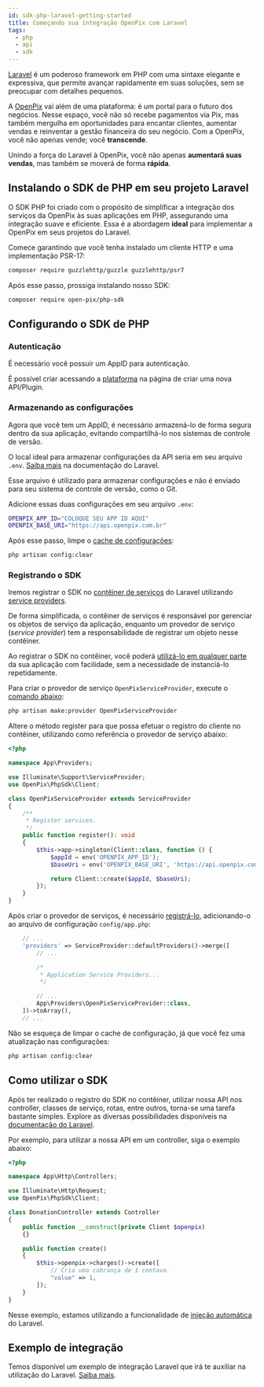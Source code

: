 ```yaml
---
id: sdk-php-laravel-getting-started
title: Começando sua integração OpenPix com Laravel
tags:
  - php
  - api
  - sdk
---
```


[Laravel](https://laravel.com/) é um poderoso framework em PHP com uma sintaxe elegante e expressiva, que permite avançar rapidamente em suas soluções, sem se preocupar com detalhes pequenos.

A [OpenPix](https://woovi.com) vai além de uma plataforma: é um portal para o futuro dos negócios. Nesse espaço, você não só recebe pagamentos via Pix, mas também mergulha em oportunidades para encantar clientes, aumentar vendas e reinventar a gestão financeira do seu negócio. Com a OpenPix, você não apenas vende; você **transcende**.

Unindo a força do Laravel à OpenPix, você não apenas **aumentará suas vendas**, mas também se moverá de forma **rápida**.

## Instalando o SDK de PHP em seu projeto Laravel

O SDK PHP foi criado com o propósito de simplificar a integração dos serviços da OpenPix às suas aplicações em PHP, assegurando uma integração suave e eficiente. Essa é a abordagem **ideal** para implementar a OpenPix em seus projetos do Laravel.

Comece garantindo que você tenha instalado um cliente HTTP e uma implementação PSR-17:

```bash
composer require guzzlehttp/guzzle guzzlehttp/psr7
```

Após esse passo, prossiga instalando nosso SDK:

```bash
composer require open-pix/php-sdk
```

## Configurando o SDK de PHP

### Autenticação

É necessário você possuir um AppID para autenticação.

É possível criar acessando a [plataforma](https://app.woovi.com/home/applications/add) na página de criar uma nova API/Plugin.

### Armazenando as configurações

Agora que você tem um AppID, é necessário armazená-lo de forma segura dentro da sua aplicação, evitando compartilhá-lo nos sistemas de controle de versão.

O local ideal para armazenar configurações da API seria em seu arquivo `.env`. [Saiba mais](https://laravel.com/docs/10.x/configuration#environment-configuration) na documentação do Laravel.

Esse arquivo é utilizado para armazenar configurações e não é enviado para seu sistema de controle de versão, como o Git.

Adicione essas duas configurações em seu arquivo `.env`:
```bash
OPENPIX_APP_ID="COLOQUE SEU APP ID AQUI"
OPENPIX_BASE_URI="https://api.openpix.com.br"
```

Após esse passo, limpe o [cache de configurações](https://laravel.com/docs/10.x/configuration#configuration-caching):
```bash
php artisan config:clear
```

### Registrando o SDK

Iremos registrar o SDK no [contêiner de serviços](https://laravel.com/docs/10.x/container) do Laravel utilizando [service providers](https://laravel.com/docs/10.x/providers).

De forma simplificada, o contêiner de serviços é responsável por gerenciar os objetos de serviço da aplicação, enquanto um provedor de serviço (_service provider_) tem a responsabilidade de registrar um objeto nesse contêiner.

Ao registrar o SDK no contêiner, você poderá [utilizá-lo em qualquer parte](https://laravel.com/docs/10.x/container#resolving) da sua aplicação com facilidade, sem a necessidade de instanciá-lo repetidamente.

Para criar o provedor de serviço `OpenPixServiceProvider`, execute o [comando abaixo](https://laravel.com/docs/10.x/providers#writing-service-providers):

```bash
php artisan make:provider OpenPixServiceProvider
```

Altere o método register para que possa efetuar o registro do cliente no contêiner, utilizando como referência o provedor de serviço abaixo:

```php
<?php

namespace App\Providers;

use Illuminate\Support\ServiceProvider;
use OpenPix\PhpSdk\Client;

class OpenPixServiceProvider extends ServiceProvider
{
    /**
     * Register services.
     */
    public function register(): void
    {
        $this->app->singleton(Client::class, function () {
            $appId = env('OPENPIX_APP_ID');
            $baseUri = env('OPENPIX_BASE_URI', 'https://api.openpix.com.br');

            return Client::create($appId, $baseUri);
        });
    }
}
```

Após criar o provedor de serviços, é necessário [registrá-lo](https://laravel.com/docs/10.x/providers#registering-providers), adicionando-o ao arquivo de configuração `config/app.php`:

```php
    // ...
    'providers' => ServiceProvider::defaultProviders()->merge([
        // ...

        /*
         * Application Service Providers...
         */

        // ...
        App\Providers\OpenPixServiceProvider::class,
    ])->toArray(),
    // ...
```

Não se esqueça de limpar o cache de configuração, já que você fez uma atualização nas configurações:

```bash
php artisan config:clear
```

## Como utilizar o SDK

Após ter realizado o registro do SDK no contêiner, utilizar nossa API nos controller, classes de serviço, rotas, entre outros, torna-se uma tarefa bastante simples. Explore as diversas possibilidades disponíveis na [documentação do Laravel](https://laravel.com/docs/10.x/container#resolving).

Por exemplo, para utilizar a nossa API em um controller, siga o exemplo abaixo:

```php
<?php

namespace App\Http\Controllers;

use Illuminate\Http\Request;
use OpenPix\PhpSdk\Client;

class DonationController extends Controller
{
    public function __construct(private Client $openpix)
    {}

    public function create()
    {
        $this->openpix->charges()->create([
            // Cria uma cobrança de 1 centavo.
            "value" => 1,
        ]);
    }
}
```

Nesse exemplo, estamos utilizando a funcionalidade de [injeção automática](https://laravel.com/docs/10.x/container#automatic-injection) do Laravel.

## Exemplo de integração

Temos disponível um exemplo de integração Laravel que irá te auxiliar na utilização do Laravel. [Saiba mais](./example-integration.md).